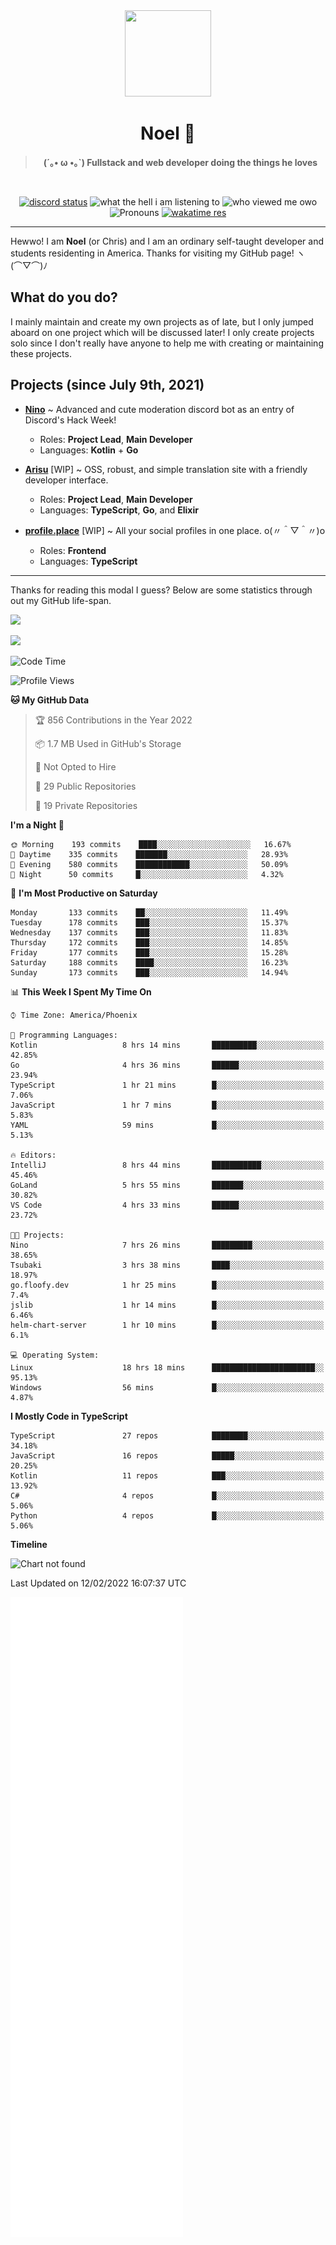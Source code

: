 <div align='center'>
  <div align='center'>
    <img
      src='https://cdn.floofy.dev/art/icons/icon_cinnamonserval.png'
      width='138'
      height='138'
    />
  </div>
  <h1>Noel 🐾</h1>
  <blockquote><strong>(´｡• ω •｡`) Fullstack and web developer doing the things he loves</strong></blockquote>

  <br />

  <a href='https://discord.com/users/280158289667555328' target='_blank'><img alt="discord status" src="https://dev.discordprofiles.me/badge/status/280158289667555328" /></a>
  <img alt="what the hell i am listening to" src="https://dev.discordprofiles.me/badge/spotify/280158289667555328" />
  <img alt="who viewed me owo" src="https://komarev.com/ghpvc/?username=auguwu" />
  <img alt='Pronouns' src='https://img.shields.io/endpoint?url=https://pronoundb.org/shields/6004d014406af11e4593a013' />
  <a href="https://wakatime.com/@auguwu" target='_blank'>
    <img alt='wakatime res' src='https://wakatime.com/badge/user/89736485-42ec-4c0f-a2f3-481db74514dc.svg' />
  </a>
</div>

<hr />

Hewwo! I am **Noel** (or Chris) and I am an ordinary self-taught developer and students residenting in America. Thanks for visiting my GitHub page! ヽ(⌒▽⌒)ﾉ

## What do you do?
I mainly maintain and create my own projects as of late, but I only jumped aboard on one project which will be discussed later! I only create projects
solo since I don't really have anyone to help me with creating or maintaining these projects.

## Projects (since July 9th, 2021)
- [**Nino**](https://nino.sh) ~ Advanced and cute moderation discord bot as an entry of Discord's Hack Week!
  - Roles: **Project Lead**, **Main Developer**
  - Languages: **Kotlin** + **Go**

- [**Arisu**](https://arisu.land) [WIP] ~ OSS, robust, and simple translation site with a friendly developer interface.
  - Roles: **Project Lead**, **Main Developer**
  - Languages: **TypeScript**, **Go**, and **Elixir**

- [**profile.place**](https://profile.place) [WIP] ~ All your social profiles in one place. o(〃＾▽＾〃)o
  - Roles: **Frontend**
  - Languages: **TypeScript**

---

Thanks for reading this modal I guess? Below are some statistics through out my GitHub life-span.

![](https://github-readme-stats.vercel.app/api?username=auguwu&count_private=true&show_icons=true&theme=gruvbox)

![](https://github-readme-stats.vercel.app/api/top-langs/?username=auguwu&layout=compact&theme=gruvbox)

<!--START_SECTION:waka-->
![Code Time](http://img.shields.io/badge/Code%20Time-2%2C722%20hrs%208%20mins-blue)

![Profile Views](http://img.shields.io/badge/Profile%20Views-84-blue)

**🐱 My GitHub Data** 

> 🏆 856 Contributions in the Year 2022
 > 
> 📦 1.7 MB Used in GitHub's Storage 
 > 
> 🚫 Not Opted to Hire
 > 
> 📜 29 Public Repositories 
 > 
> 🔑 19 Private Repositories  
 > 
**I'm a Night 🦉** 

```text
🌞 Morning    193 commits    ████░░░░░░░░░░░░░░░░░░░░░   16.67% 
🌆 Daytime    335 commits    ███████░░░░░░░░░░░░░░░░░░   28.93% 
🌃 Evening    580 commits    ████████████░░░░░░░░░░░░░   50.09% 
🌙 Night      50 commits     █░░░░░░░░░░░░░░░░░░░░░░░░   4.32%

```
📅 **I'm Most Productive on Saturday** 

```text
Monday       133 commits    ██░░░░░░░░░░░░░░░░░░░░░░░   11.49% 
Tuesday      178 commits    ███░░░░░░░░░░░░░░░░░░░░░░   15.37% 
Wednesday    137 commits    ███░░░░░░░░░░░░░░░░░░░░░░   11.83% 
Thursday     172 commits    ███░░░░░░░░░░░░░░░░░░░░░░   14.85% 
Friday       177 commits    ███░░░░░░░░░░░░░░░░░░░░░░   15.28% 
Saturday     188 commits    ████░░░░░░░░░░░░░░░░░░░░░   16.23% 
Sunday       173 commits    ███░░░░░░░░░░░░░░░░░░░░░░   14.94%

```


📊 **This Week I Spent My Time On** 

```text
⌚︎ Time Zone: America/Phoenix

💬 Programming Languages: 
Kotlin                   8 hrs 14 mins       ██████████░░░░░░░░░░░░░░░   42.85% 
Go                       4 hrs 36 mins       ██████░░░░░░░░░░░░░░░░░░░   23.94% 
TypeScript               1 hr 21 mins        █░░░░░░░░░░░░░░░░░░░░░░░░   7.06% 
JavaScript               1 hr 7 mins         █░░░░░░░░░░░░░░░░░░░░░░░░   5.83% 
YAML                     59 mins             █░░░░░░░░░░░░░░░░░░░░░░░░   5.13%

🔥 Editors: 
IntelliJ                 8 hrs 44 mins       ███████████░░░░░░░░░░░░░░   45.46% 
GoLand                   5 hrs 55 mins       ███████░░░░░░░░░░░░░░░░░░   30.82% 
VS Code                  4 hrs 33 mins       ██████░░░░░░░░░░░░░░░░░░░   23.72%

🐱‍💻 Projects: 
Nino                     7 hrs 26 mins       █████████░░░░░░░░░░░░░░░░   38.65% 
Tsubaki                  3 hrs 38 mins       ████░░░░░░░░░░░░░░░░░░░░░   18.97% 
go.floofy.dev            1 hr 25 mins        █░░░░░░░░░░░░░░░░░░░░░░░░   7.4% 
jslib                    1 hr 14 mins        █░░░░░░░░░░░░░░░░░░░░░░░░   6.46% 
helm-chart-server        1 hr 10 mins        █░░░░░░░░░░░░░░░░░░░░░░░░   6.1%

💻 Operating System: 
Linux                    18 hrs 18 mins      ███████████████████████░░   95.13% 
Windows                  56 mins             █░░░░░░░░░░░░░░░░░░░░░░░░   4.87%

```

**I Mostly Code in TypeScript** 

```text
TypeScript               27 repos            ████████░░░░░░░░░░░░░░░░░   34.18% 
JavaScript               16 repos            █████░░░░░░░░░░░░░░░░░░░░   20.25% 
Kotlin                   11 repos            ███░░░░░░░░░░░░░░░░░░░░░░   13.92% 
C#                       4 repos             █░░░░░░░░░░░░░░░░░░░░░░░░   5.06% 
Python                   4 repos             █░░░░░░░░░░░░░░░░░░░░░░░░   5.06%

```


**Timeline**

![Chart not found](https://raw.githubusercontent.com/auguwu/auguwu/master/charts/bar_graph.png) 


 Last Updated on 12/02/2022 16:07:37 UTC
<!--END_SECTION:waka-->

![](./github-metrics.svg)
